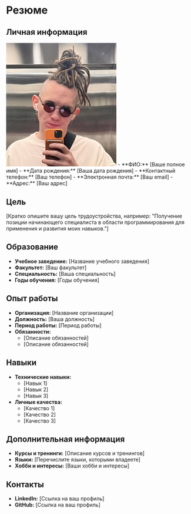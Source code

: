 # Резюме

## Личная информация

<img src="https://github.com/Maxim-Mozzherin/resume/blob/master/photo_2024-10-06_05-29-07.jpg?raw=true" alt="Фото" width="300"/>
- **ФИО:** [Ваше полное имя]
- **Дата рождения:** [Ваша дата рождения]
- **Контактный телефон:** [Ваш телефон]
- **Электронная почта:** [Ваш email]
- **Адрес:** [Ваш адрес]

## Цель
[Кратко опишите вашу цель трудоустройства, например: "Получение позиции начинающего специалиста в области программирования для применения и развития моих навыков."]

## Образование
- **Учебное заведение:** [Название учебного заведения]
- **Факультет:** [Ваш факультет]
- **Специальность:** [Ваша специальность]
- **Годы обучения:** [Годы обучения]

## Опыт работы
- **Организация:** [Название организации]
- **Должность:** [Ваша должность]
- **Период работы:** [Период работы]
- **Обязанности:** 
  - [Описание обязанностей]
  - [Описание обязанностей]

## Навыки
- **Технические навыки:**
  - [Навык 1]
  - [Навык 2]
  - [Навык 3]
- **Личные качества:**
  - [Качество 1]
  - [Качество 2]
  - [Качество 3]

## Дополнительная информация
- **Курсы и тренинги:** [Описание курсов и тренингов]
- **Языки:** [Перечислите языки, которыми владеете]
- **Хобби и интересы:** [Ваши хобби и интересы]

## Контакты
- **LinkedIn:** [Ссылка на ваш профиль]
- **GitHub:** [Ссылка на ваш профиль]
